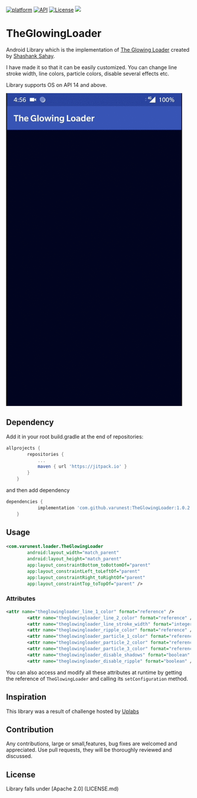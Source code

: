 [![platform](https://img.shields.io/badge/platform-Android-yellow.svg)](https://www.android.com)
[![API](https://img.shields.io/badge/API-14%2B-brightgreen.svg?style=flat)](https://android-arsenal.com/api?level=14)
[![License](https://img.shields.io/badge/license-Apache%202-4EB1BA.svg?style=flat-square)](https://www.apache.org/licenses/LICENSE-2.0.html)
[![](https://jitpack.io/v/varunest/TheGlowingLoader.svg)](https://jitpack.io/#varunest/TheGlowingLoader)


# TheGlowingLoader
Android Library which is the implementation of [The Glowing Loader](https://www.uplabs.com/posts/loader-fe7378f9-894d-4e6e-8340-968f41da9fa8) created by [Shashank Sahay](https://www.uplabs.com/shashanksahay). 

I have made it so that it can be easily customized. You can change line stroke width, line colors, particle colors, disable several effects etc. 

Library supports OS on API 14 and above.

![Showcase Video](art/default.gif)

## Dependency

Add it in your root build.gradle at the end of repositories:

```groovy
allprojects {
		repositories {
			...
			maven { url 'https://jitpack.io' }
		}
	}
```

and then add dependency

```groovy
dependencies {
	        implementation 'com.github.varunest:TheGlowingLoader:1.0.2'
	}
```

## Usage

```xml
<com.varunest.loader.TheGlowingLoader
        android:layout_width="match_parent"
        android:layout_height="match_parent"
        app:layout_constraintBottom_toBottomOf="parent"
        app:layout_constraintLeft_toLeftOf="parent"
        app:layout_constraintRight_toRightOf="parent"
        app:layout_constraintTop_toTopOf="parent" />
```

### Attributes

```xml
<attr name="theglowingloader_line_1_color" format="reference" />
        <attr name="theglowingloader_line_2_color" format="reference" />
        <attr name="theglowingloader_line_stroke_width" format="integer" />
        <attr name="theglowingloader_ripple_color" format="reference" />
        <attr name="theglowingloader_particle_1_color" format="reference" />
        <attr name="theglowingloader_particle_2_color" format="reference" />
        <attr name="theglowingloader_particle_3_color" format="reference" />
        <attr name="theglowingloader_disable_shadows" format="boolean" />
        <attr name="theglowingloader_disable_ripple" format="boolean" />
```

You can also access and modify all these attributes at runtime by getting the reference of `TheGlowingLoader` and calling its `setConfiguration` method.

## Inspiration
This library was a result of challenge hosted by [Uplabs](https://www.uplabs.com/)

## Contribution
Any contributions, large or small,features, bug fixes are welcomed and appreciated. Use pull requests, they will be thoroughly reviewed and discussed.

## License
Library falls under [Apache 2.0] (LICENSE.md)
